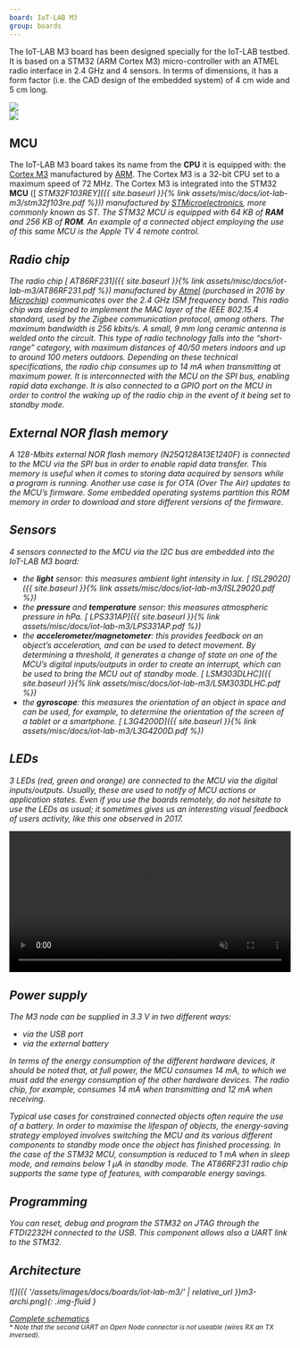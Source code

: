 ```yaml
---
board: IoT-LAB M3
group: boards
---
```


The IoT-LAB M3 board has been designed specially for the IoT-LAB testbed. It is based on a STM32 (ARM Cortex M3) micro-controller with an ATMEL radio interface in 2.4 GHz and 4 sensors. In terms of dimensions, it has a form factor (i.e. the CAD design of the embedded system) of 4 cm wide and 5 cm long.

<div class="row mb-3">
    <div class="col-12 col-lg-6">
        <img class="img-fluid" src="{{ '/assets/images/docs/boards/iot-lab-m3/' | relative_url }}m3-impl.png" />
    </div>
    <div class="col-12 col-lg-6">
        <img class="img-fluid" src="{{ '/assets/images/docs/boards/iot-lab-m3/' | relative_url }}m3-impl2.png" />
    </div>
</div>

## MCU
The IoT-LAB M3 board takes its name from the **CPU** it is equipped with: the [Cortex M3](https://developer.arm.com/ip-products/processors/cortex-m/cortex-m3) manufactured by [ARM](https://www.arm.com). The Cortex M3 is a 32-bit CPU set to a maximum speed of 72 MHz. The Cortex M3 is integrated into the STM32 **MCU** ([<i class="far fa-file-pdf"/> STM32F103REY]({{ site.baseurl }}{% link assets/misc/docs/iot-lab-m3/stm32f103re.pdf %})) manufactured by [STMicroelectronics](https://www.st.com/), more commonly known as ST. The STM32 MCU is equipped with 64 KB of **RAM** and 256 KB of **ROM**. An example of a connected object employing the use of this same MCU is the Apple TV 4 remote control.

## Radio chip
The radio chip [<i class="far fa-file-pdf"/> AT86RF231]({{ site.baseurl }}{% link assets/misc/docs/iot-lab-m3/AT86RF231.pdf %}) manufactured by [Atmel](https://fr.wikipedia.org/wiki/Atmel) (purchased in 2016 by [Microchip](https://www.microchip.com)) communicates over the 2.4 GHz ISM frequency band. This radio chip was designed to implement the MAC layer of the IEEE 802.15.4 standard, used by the Zigbee communication protocol, among others. The maximum bandwidth is 256 kbits/s. A small, 9 mm long ceramic antenna is welded onto the circuit. This type of radio technology falls into the “short-range” category, with maximum distances of 40/50 meters indoors and up to around 100 meters outdoors. Depending on these technical specifications, the radio chip consumes up to 14 mA when transmitting at maximum power. It is interconnected with the MCU on the SPI bus, enabling rapid data exchange. It is also connected to a GPIO port on the MCU in order to control the waking up of the radio chip in the event of it being set to standby mode.

## External NOR flash memory
A 128-Mbits external NOR flash memory (N25Q128A13E1240F) is connected to the MCU via the SPI bus in order to enable rapid data transfer. This memory is useful when it comes to storing data acquired by sensors while a program is running. Another use case is for OTA (Over The Air) updates to the MCU’s firmware. Some embedded operating systems
partition this ROM memory in order to download and store different versions of the firmware.

## Sensors
4 sensors connected to the MCU via the I2C bus are embedded into the IoT-LAB M3 board:
- the **light** sensor:
  this measures ambient light intensity in lux.
  [<i class="far fa-file-pdf"/> ISL29020]({{ site.baseurl }}{% link assets/misc/docs/iot-lab-m3/ISL29020.pdf %})
- the **pressure** and **temperature** sensor:
  this measures atmospheric pressure in hPa.
  [<i class="far fa-file-pdf"/> LPS331AP]({{ site.baseurl }}{% link assets/misc/docs/iot-lab-m3/LPS331AP.pdf %})
- the **accelerometer/magnetometer**:
  this provides feedback on an object’s acceleration, and can be used to detect movement. By determining a threshold, it generates a change of state on one of the MCU’s digital inputs/outputs in order to create an interrupt, which can be used to bring the MCU out of standby mode.
  [<i class="far fa-file-pdf"/> LSM303DLHC]({{ site.baseurl }}{% link assets/misc/docs/iot-lab-m3/LSM303DLHC.pdf %})
- the **gyroscope**:
  this measures the orientation of an object in space and can be used, for example, to determine the orientation of the screen of a tablet or a smartphone.
  [<i class="far fa-file-pdf"/> L3G4200D]({{ site.baseurl }}{% link assets/misc/docs/iot-lab-m3/L3G4200D.pdf %})

## LEDs
3 LEDs (red, green and orange) are connected to the MCU via the digital inputs/outputs. Usually, these are used to notify of MCU actions or application states. Even if you use the boards remotely, do not hesitate to use the LEDs as usual; it sometimes gives us an interesting visual feedback of users activity, like this one observed in 2017.

<div class="col col-lg-6 offset-lg-3">
    <video autoplay muted loop class="embed-responsive-item" width="100%">
      <source src="{{ '/assets/images/docs/boards/iot-lab-m3/' | relative_url }}bradbury.mp4" type="video/mp4">
      <img src="{{ 'assets/images/docs/boards/iot-lab-m3/' | relative_url }}bradbury.jpg" class="img-thumbnail">
    </video>
</div>

## Power supply
The M3 node can be supplied in 3.3 V in two different ways:
- via the USB port
- via the external battery

In terms of the energy consumption of the different hardware devices, it should be noted that, at full power, the MCU consumes 14 mA, to which we must add the energy consumption of the other hardware devices. The radio chip, for example, consumes 14 mA when transmitting and 12 mA when receiving.

Typical use cases for constrained connected objects often require the use of a battery. In order to maximise the lifespan of objects, the energy-saving strategy employed involves switching the MCU and its various different components to standby mode once the object has finished processing. In the
case of the STM32 MCU, consumption is reduced to 1 mA when in sleep mode, and remains below 1 μA in standby mode. The AT86RF231 radio chip supports the same type of features, with comparable energy savings.

## Programming
You can reset, debug and program the STM32 on JTAG through the FTDI2232H connected to the USB. This component allows also a UART link to the STM32.

## Architecture

<div class="col col-lg-8 offset-lg-2" markdown="1">
![]({{ '/assets/images/docs/boards/iot-lab-m3/' | relative_url }}m3-archi.png){: .img-fluid }
</div>

[<i class="far fa-file-pdf"/> Complete schematics](http://github.com/iot-lab/iot-lab/wiki/Docs/iot-lab-m3-schematics.pdf)<br>
<small>* Note that the second UART on Open Node connector is not useable (wires RX an TX inversed).</small>

<!--## Testbed integration
The Open Node connector gives access to 3 STM32/GPIO and the STM32/I2C. Two power lines are accessible on this connector :
  * a + 5.0 volts for the board power supply
  * a 3.3 volts for the consumption monitoring of the STM32, the RF component and the sensors

interaction w/ Control Node?
{: .text-warning }
-->
